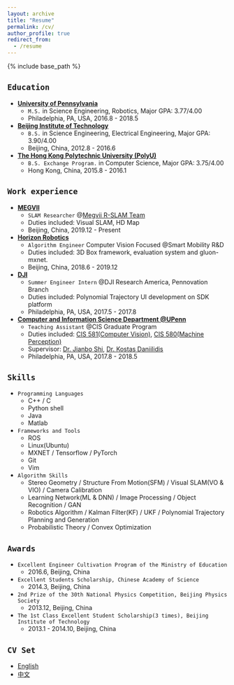 ```yaml
---
layout: archive
title: "Resume"
permalink: /cv/
author_profile: true
redirect_from:
  - /resume
---
```


{% include base_path %}

`Education`
----------
* **[University of Pennsylvania](https://www.upenn.edu/)**
  * `M.S.` in Science Engineering, Robotics, Major GPA: 3.77/4.00
  * Philadelphia, PA, USA, 2016.8 - 2018.5
* **[Beijing Institute of Technology](http://www.bit.edu.cn/)**
  * `B.S.` in Science Engineering, Electrical Engineering, Major GPA: 3.90/4.00
  * Beijing, China, 2012.8 - 2016.6
* **[The Hong Kong Polytechnic University (PolyU)](https://www.polyu.edu.hk/web/en/home/index.html)**
  * `B.S. Exchange Program.` in Computer Science, Major GPA: 3.75/4.00
  * Hong Kong, China, 2015.8 - 2016.1


`Work experience`
-----------------
* **[MEGVII](https://en.megvii.com/)**
  * `SLAM Researcher` @[Megvii R-SLAM Team](https://zhuanlan.zhihu.com/r-slam)
  * Duties included: Visual SLAM, HD Map
  * Beijing, China, 2019.12 - Present
* **[Horizon Robotics](http://en.horizon.ai/)**
  * `Algorithm Engineer` Computer Vision Focused @Smart Mobility R&D
  * Duties included: 3D Box framework, evaluation system and gluon-mxnet.
  * Beijing, China, 2018.6 - 2019.12
* **[DJI](https://www.dji.com/cn)**
  * `Summer Engineer Intern` @DJI Research America, Pennovation Branch
  * Duties included: Polynomial Trajectory UI development on SDK platform
  * Philadelphia, PA, USA, 2017.5 - 2017.8
* **[Computer and Information Science Department @UPenn](http://www.cis.upenn.edu/index.php)**
  * `Teaching Assistant` @CIS Graduate Program
  * Duties included: [CIS 581(Computer Vision)](https://alliance.seas.upenn.edu/~cis581/wiki/index.php?title=CIS_581:_Computer_Vision_%26_Computational_Photography), [CIS 580(Machine Perception)](https://fling.seas.upenn.edu/~cis580/wiki/index.php?title=CIS580:_Machine_Perception)
  * Supervisor: [Dr. Jianbo Shi](http://www.cis.upenn.edu/~jshi/), [Dr. Kostas Daniilidis](http://www.cis.upenn.edu/~kostas/)
  * Philadelphia, PA, USA, 2017.8 - 2018.5
  
`Skills`
-------
* `Programming Languages`
  * C++ / C
  * Python shell
  * Java
  * Matlab
* `Frameworks and Tools`
  * ROS
  * Linux(Ubuntu)
  * MXNET / Tensorflow / PyTorch
  * Git
  * Vim
* `Algorithm Skills`
  * Stereo Geometry / Structure From Motion(SFM) / Visual SLAM(VO & VIO) / Camera Calibration
  * Learning Network(ML & DNN) / Image Processing / Object Recognition / GAN
  * Robotics Algorithm / Kalman Filter(KF) / UKF / Polynomial Trajectory Planning and Generation
  * Probabilistic Theory / Convex Optimization
  
`Awards`
-------
* `Excellent Engineer Cultivation Program of the Ministry of Education`
  * 2016.6, Beijing, China
* `Excellent Students Scholarship, Chinese Academy of Science`
  * 2014.3, Beijing, China
* `2nd Prize of the 30th National Physics Competition, Beijing Physics Society`
  * 2013.12, Beijing, China
* `The 1st Class Excellent Student Scholarship(3 times), Beijing Institute of Technology`
  * 2013.1 - 2014.10, Beijing, China

`CV Set`
--------
* [English](https://haoyuanz13.github.io/files/resume-haoyuanzhang.pdf)
* [中文](https://haoyuanz13.github.io/files/resume_zhanghaoyuan_cn_20200524.pdf)
